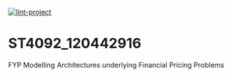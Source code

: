 [![lint-project](https://github.com/reidypatrick/ST4092_120442916/actions/workflows/lint-project.yaml/badge.svg)](https://github.com/reidypatrick/ST4092_120442916/actions/workflows/lint-project.yaml)

# ST4092_120442916
FYP Modelling Architectures underlying Financial Pricing Problems

